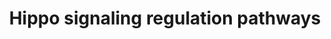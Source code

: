 ---
annotations:
- type: Disease Ontology
  value: malignant mesothelioma
- type: Pathway Ontology
  value: Hippo signaling pathway
- type: Pathway Ontology
  value: signaling pathway
- type: Pathway Ontology
  value: disease pathway
authors:
- AlexanderPico
- Eweitz
- Fehrhart
communities:
- RareDiseases
description: Hippo signaling and the activation of YAP1/TAZ transcription is regulated
  by many other pathways (green labels) and factors. For example, the activation of
  SMAD and Beta catenin/TCF/LEF via TGF-beta signaling and WNT signaling pathways,
  respectively, enhanced the transcription of YAP1/TAZ target genes. This enhanced
  activity induces more aggressive  phenotypes of malignant mesothelioma cells such
  as cell proliferation, invasion, and epithelial–mesenchymal transition (EMT).
last-edited: 2021-11-30
organisms:
- Homo sapiens
redirect_from:
- /index.php/Pathway:WP4540
- /instance/WP4540
schema-jsonld:
- '@context': https://schema.org/
  '@id': https://wikipathways.github.io/pathways/WP4540.html
  '@type': Dataset
  creator:
    '@type': Organization
    name: WikiPathways
  description: Hippo signaling and the activation of YAP1/TAZ transcription is regulated
    by many other pathways (green labels) and factors. For example, the activation
    of SMAD and Beta catenin/TCF/LEF via TGF-beta signaling and WNT signaling pathways,
    respectively, enhanced the transcription of YAP1/TAZ target genes. This enhanced
    activity induces more aggressive  phenotypes of malignant mesothelioma cells such
    as cell proliferation, invasion, and epithelial–mesenchymal transition (EMT).
  keywords:
  - SMAD2
  - CTNNB1
  - CDH17
  - PRKCI
  - FLT1
  - WNT Signaling
  - PDGFRB
  - PRKAR1B
  - TEAD1
  - CDH8
  - TAZ
  - PRKCH
  - NTRK2
  - LEF1
  - TGF-Beta Signaling
  - CDH7
  - TEAD4
  - CDH16
  - RHOA
  - CDH24
  - EPHA2
  - TEAD2
  - IGF1R
  - PRKAG2
  - Energy Stress
  - PRKAA1
  - PI3K/AKT Signaling
  - PRKAB1
  - LATS2
  - PLCB1
  - PRKCG
  - G Protein Signaling
  - GNA11
  - EGFR
  - PLCB2
  - PRKCZ
  - NF2
  - FGFR4
  - PRKAA2
  - FLT3
  - CDH22
  - CDH15
  - PRKACG
  - NGFR
  - CDH4
  - PRKAB2
  - CDH19
  - KDR
  - PRKAG3
  - PRKAR2A
  - TCF7L2
  - Mevalonate Pathway
  - CDH1
  - CDC42
  - PRKACB
  - PRKD3
  - SMAD3
  - CDH6
  - PRKAG1
  - CDH18
  - TCF7
  - GNAL
  - CDH11
  - CDH9
  - GNAI3
  - CDH12
  - PRKCE
  - CDH13
  - TEK
  - RAC1
  - GNAS
  - TEAD3
  - PRKAR2B
  - FGFR1
  - CDH10
  - YY1AP1
  - GNAQ
  - FLT4
  - PRKCD
  - PRKACA
  - FGFR3
  - TCF7L1
  - PRKCQ
  - STK3
  - PRKCB
  - CDH20
  - MTOR
  - MET
  - PDGFRA
  - PLCB4
  - FGFR2
  - MST1
  - CDH3
  - NTRK1
  - LATS1
  - CSF1R
  - GNAI2
  - PLCB3
  - KIT
  - CDH2
  - INSR
  - PRKAR1A
  - CDH5
  - PRKCA
  license: CC0
  name: Hippo signaling regulation pathways
seo: CreativeWork
title: Hippo signaling regulation pathways
wpid: WP4540
---
